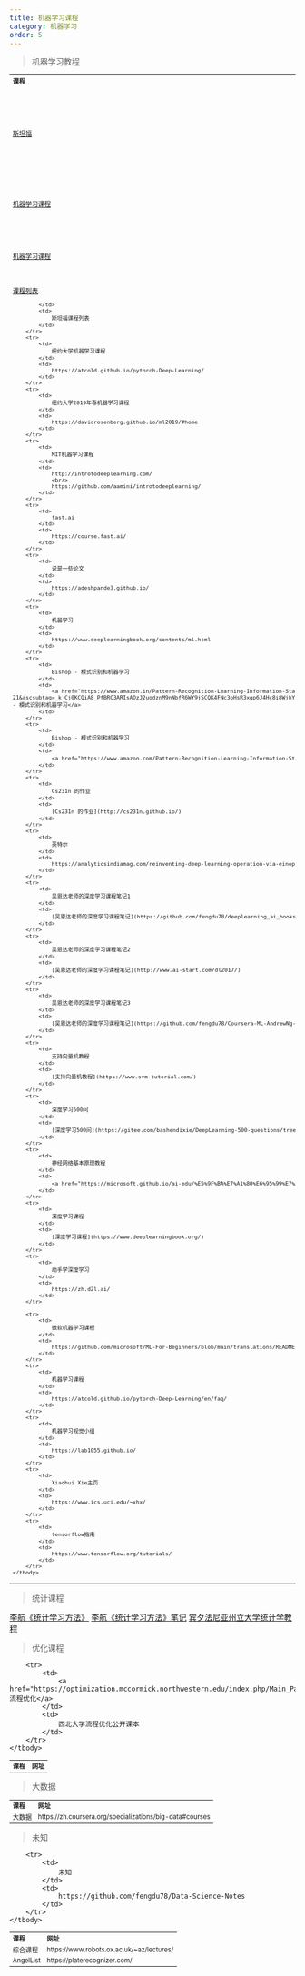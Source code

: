 ```yaml
---
title: 机器学习课程
category: 机器学习
order: 5
---
```



> 机器学习教程
<table width="1033" style="font-size: 0.8em;">
	<tbody>
		<tr>
			<td>
				<strong>
					课程
				</strong>
			</td>
			<td>
				<strong>
					网址
				</strong>
			</td>
		</tr>
		<tr>
			<td>
				<a href="https://stanford.edu/~shervine/teaching/cs-230/" target="_balnk">斯坦福</a>
			</td>
			<td>
				斯坦福大学人工智能、机器学习、深度学习
			</td>
		</tr>
		<tr>
			<td>
				<a href="https://www.coursera.org/learn/machine-learning" target="_balnk">机器学习课程</a>
			</td>
			<td>
				吴恩达机器学习课程
			</td>
		</tr>
		<tr>
			<td>
				<a href="https://www.coursera.org/specializations/deep-learning#instructors" target="_balnk">机器学习课程</a>
			</td>
			<td>
				吴恩达机器学习专项课程
			</td>
		</tr>
		<tr>
			<td>
				<a href="https://online.stanford.edu/explore?topics%5B1061%5D=1061&type=All" target="_balnk">课程列表</a>
				
			</td>
			<td>
				斯坦福课程列表
			</td>
		</tr>
		<tr>
			<td>
				纽约大学机器学习课程
			</td>
			<td>
				https://atcold.github.io/pytorch-Deep-Learning/
			</td>
		</tr>
		<tr>
			<td>
				纽约大学2019年春机器学习课程
			</td>
			<td>
				https://davidrosenberg.github.io/ml2019/#home
			</td>
		</tr>
		<tr>
			<td>
				MIT机器学习课程
			</td>
			<td>
				http://introtodeeplearning.com/
				<br/>
				https://github.com/aamini/introtodeeplearning/
			</td>
		</tr>
		<tr>
			<td>
				fast.ai
			</td>
			<td>
				https://course.fast.ai/
			</td>
		</tr>
		<tr>
			<td>
				说是一些论文
			</td>
			<td>
				https://adeshpande3.github.io/
			</td>
		</tr>
		<tr>
			<td>
				机器学习
			</td>
			<td>
				https://www.deeplearningbook.org/contents/ml.html
			</td>
		</tr>
		<tr>
			<td>
				Bishop - 模式识别和机器学习
			</td>
			<td>
				<a href="https://www.amazon.in/Pattern-Recognition-Learning-Information-Statistics/dp/1493938436?tag=googinhydr18418-21&tag=googinkenshoo-21&ascsubtag=_k_Cj0KCQiA8_PfBRC3ARIsAOzJ2uodznM9nNbfR6WY9jSCQK4FNc3pHsR3xgp6J4Hc8i8WjhYPaliv3rUaAkBfEALw_wcB_k_&gclid=Cj0KCQiA8_PfBRC3ARIsAOzJ2uodznM9nNbfR6WY9jSCQK4FNc3pHsR3xgp6J4Hc8i8WjhYPaliv3rUaAkBfEALw_wcB">Bishop - 模式识别和机器学习</a>
			</td>
		</tr>
		<tr>
			<td>
				Bishop - 模式识别和机器学习
			</td>
			<td>
				<a href="https://www.amazon.com/Pattern-Recognition-Learning-Information-Statistics/dp/0387310738">Bishop 的模式识别和机器学习</a>
			</td>
		</tr>
		<tr>
			<td>
				Cs231n 的作业
			</td>
			<td>
				[Cs231n 的作业](http://cs231n.github.io/)
			</td>
		</tr>
		<tr>
			<td>
				英特尔
			</td>
			<td>
				https://analyticsindiamag.com/reinventing-deep-learning-operation-via-einops/
			</td>
		</tr>
		<tr>
			<td>
				吴恩达老师的深度学习课程笔记1
			</td>
			<td>
				[吴恩达老师的深度学习课程笔记](https://github.com/fengdu78/deeplearning_ai_books)
			</td>
		</tr>
		<tr>
			<td>
				吴恩达老师的深度学习课程笔记2
			</td>
			<td>
				[吴恩达老师的深度学习课程笔记](http://www.ai-start.com/dl2017/)
			</td>
		</tr>
		<tr>
			<td>
				吴恩达老师的深度学习课程笔记3
			</td>
			<td>
				[吴恩达老师的深度学习课程笔记](https://github.com/fengdu78/Coursera-ML-AndrewNg-Notes)
			</td>
		</tr>
		<tr>
			<td>
				支持向量机教程
			</td>
			<td>
				[支持向量机教程](https://www.svm-tutorial.com/)
			</td>
		</tr>
		<tr>
			<td>
				深度学习500问
			</td>
			<td>
				[深度学习500问](https://gitee.com/bashendixie/DeepLearning-500-questions/tree/master)
			</td>
		</tr>
		<tr>
			<td>
				神经网络基本原理教程
			</td>
			<td>
				<a href="https://microsoft.github.io/ai-edu/%E5%9F%BA%E7%A1%80%E6%95%99%E7%A8%8B/A2-%E7%A5%9E%E7%BB%8F%E7%BD%91%E7%BB%9C%E5%9F%BA%E6%9C%AC%E5%8E%9F%E7%90%86/index.html">神经网络基本原理教程</a>
			</td>
		</tr>
		<tr>
			<td>
				深度学习课程
			</td>
			<td>
				[深度学习课程](https://www.deeplearningbook.org/)
			</td>
		</tr>
		<tr>
			<td>
				动手学深度学习
			</td>
			<td>
				https://zh.d2l.ai/
			</td>
		</tr>
		
		<tr>
			<td>
				微软机器学习课程
			</td>
			<td>
				https://github.com/microsoft/ML-For-Beginners/blob/main/translations/README.zh-cn.md
			</td>
		</tr>
		<tr>
			<td>
				机器学习课程
			</td>
			<td>
				https://atcold.github.io/pytorch-Deep-Learning/en/faq/
			</td>
		</tr>
		<tr>
			<td>
				机器学习视觉小组
			</td>
			<td>
				https://lab1055.github.io/
			</td>
		</tr>
		<tr>
			<td>
				Xiaohui Xie主页
			</td>
			<td>
				https://www.ics.uci.edu/~xhx/
			</td>
		</tr>
		<tr>
			<td>
				tensorflow指南
			</td>
			<td>
				https://www.tensorflow.org/tutorials/
			</td>
		</tr>
	</tbody>
</table>


> 统计课程

[李航《统计学习方法》](https://mp.weixin.qq.com/s/71w0IN3gAYWxrKVM_lcYrQ)
[李航《统计学习方法》笔记](https://github.com/fengdu78/lihang)
[宾夕法尼亚州立大学统计学教程](https://online.stat.psu.edu/statprogram/)


> 优化课程
<table width="1033" style="font-size: 0.8em;">
	<tbody>
		<tr>
			<td>
				<strong>
					课程
				</strong>
			</td>
			<td>
				<strong>
					网址
				</strong>
			</td>
		</tr>
		
		<tr>
			<td>
				<a href="https://optimization.mccormick.northwestern.edu/index.php/Main_Page">流程优化</a>
			</td>
			<td>
				西北大学流程优化公开课本
			</td>
		</tr>
	</tbody>
</table>


> 大数据
<table width="1033" style="font-size: 0.8em;">
	<tbody>
		<tr>
			<td>
				<strong>
					课程
				</strong>
			</td>
			<td>
				<strong>
					网址
				</strong>
			</td>
		</tr>
		<tr>
			<td>
				大数据
			</td>
			<td>
				https://zh.coursera.org/specializations/big-data#courses
			</td>
		</tr>
	</tbody>
</table>

> 未知
<table width="1033" style="font-size: 0.8em;">
	<tbody>
		<tr>
			<td>
				<strong>
					课程
				</strong>
			</td>
			<td>
				<strong>
					网址
				</strong>
			</td>
		</tr>
		<tr>
			<td>
				综合课程
			</td>
			<td>
				https://www.robots.ox.ac.uk/~az/lectures/
			</td>
		</tr>
		<tr>
			<td>
				AngelList
			</td>
			<td>
				https://platerecognizer.com/
			</td>
		</tr>
		
		<tr>
			<td>
				未知
			</td>
			<td>
				https://github.com/fengdu78/Data-Science-Notes
			</td>
		</tr>
	</tbody>
</table>



